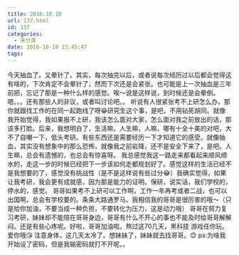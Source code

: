 ```yaml
---
title: 2016.10.10
url: 137.html
id: 137
categories:
  - 未分类
date: 2016-10-10 23:45:47
tags:
---
```


今天抽血了。又晕针了。其实，每次抽完以后，或者说每次经历过以后都会觉得这有啥的，下次肯定不会晕针了，然而下次还是会紧张。也可能是上一次抽血是三年前把，忘记了那是一种什么样的感觉。唉～说是这样说，到时候还是会晕倒。 嗯。。。还有那些人的非议，或者叫讨论吧。。 听说有人很紧张考不上研怎么办，那你就跟找工作的在同一起跑线了呀😁研究生这个事，是吧，不用钻死胡同。就像我开始觉得，我如果报不上研，我该怎么面对大家，怎么面对我之前放出的话，那该多打脸。后来，我想明白了，生活嘛，人生嘛，人嘛，哪有十全十美的对吧，大不了自嘲一下，低头考研。有些东西还是需要经历一下才知道它的感受。就像抽血，其实没有想象中的那么恐怖，就像我之前岩降，还不是安全下来了，是吧。人生嘛，总会有遗憾的，也总会有惊喜呀。 我总感觉我这一路走来都看起来顺风顺水的，走这一步的时候已经把下一步该如何走都规划好了。感觉这样的生活已经不是我想要的了，感觉没有挑战性（是不是这样说有些过分😂）我确实觉得，如果让我考研，我会更有成就感，因为那是能力的证明。保研，说实话，我们学校的，停水的，感觉。 哥哥如果考不上研可以工作啊，工作一年再考或者二战，也可以出国啊，总会有学校要的。条条大路通罗马。我相信我的哥哥是很厉害的哦～（只是给你加油，不要当成一种负担，不要转化为压力，这是动力哦） 哥哥在努力复习考研，妹妹却不能陪在哥哥身边，哥哥有什么不开心的事也不能及时给哥哥解解闷。还是有些心疼呢。好啦，哥哥加油啦。熬过这70几天，黑科技 游戏任你玩。爱你哦😘 注意身体，这几天太冷了。想妹妹了，妹妹就去找哥哥。😊 ps:为啥我开始设了密码，但是我输密码就打不开呢。。